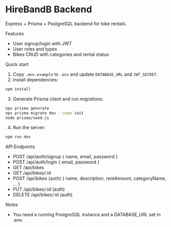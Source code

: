 # HireBandB Backend

Express + Prisma + PostgreSQL backend for bike rentals.

Features
- User signup/login with JWT
- User roles and types
- Bikes CRUD with categories and rental status

Quick start

1. Copy `.env.example` to `.env` and update `DATABASE_URL` and `JWT_SECRET`.
2. Install dependencies:

```bash
npm install
```

3. Generate Prisma client and run migrations:

```bash
npx prisma generate
npx prisma migrate dev --name init
node prisma/seed.js
```

4. Run the server:

```bash
npm run dev
```

API Endpoints

- POST /api/auth/signup { name, email, password }
- POST /api/auth/login { email, password }
- GET /api/bikes
- GET /api/bikes/:id
- POST /api/bikes (auth) { name, description, rentAmount, categoryName, ... }
- PUT /api/bikes/:id (auth)
- DELETE /api/bikes/:id (auth)

Notes
- You need a running PostgreSQL instance and a DATABASE_URL set in .env.
